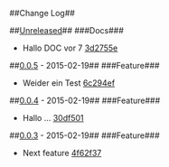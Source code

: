 ##Change Log##

##[Unreleased](http://github.com/MikeMitterer/changelog_test/compare/0.0.7...HEAD)##
###Docs###
* Hallo DOC vor 7 [3d2755e](http://github.com/MikeMitterer/changelog_test/commit/3d2755ee5347f8c08c71acedc36cd0392c9c882a)

##[0.0.5](http://github.com/MikeMitterer/changelog_test/compare/0.0.5...0.0.4) - 2015-02-19##
###Feature###
* Weider ein Test [6c294ef](http://github.com/MikeMitterer/changelog_test/commit/6c294ef6ca464fa5cc9c708f2d704725dbdd43b9)

##[0.0.4](http://github.com/MikeMitterer/changelog_test/compare/0.0.4...0.0.3) - 2015-02-19##
###Feature###
* Hallo ... [30df501](http://github.com/MikeMitterer/changelog_test/commit/30df5011be81bec2ad40c0b6a50e2a52dad73088)

##[0.0.3](http://github.com/MikeMitterer/changelog_test/compare/0.0.3...0.0.2) - 2015-02-19##
###Feature###
* Next feature [4f62f37](http://github.com/MikeMitterer/changelog_test/commit/4f62f37e0ca76ccfdccc24f1bbca2ccfabcf78d1)
